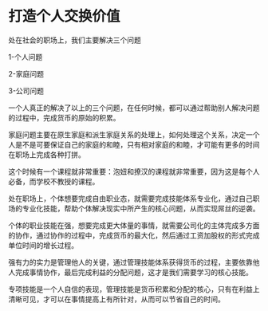 # 打造个人交换价值

处在社会的职场上，我们主要解决三个问题

1-个人问题

2-家庭问题

3-公司问题

一个人真正的解决了以上的三个问题，在任何时候，都可以通过帮助别人解决问题的过程中，完成货币的原始的积累。

家庭问题主要在原生家庭和派生家庭关系的处理上，如何处理这个关系，决定一个人是不是可要保证自己的家庭的和睦，只有相对家庭的和睦，才可能有更多的时间在职场上完成各种打拼。

这个时候有一个课程就非常重要：泡妞和撩汉的课程就非常重要，因为这是每个人必备，而学校不教授的课程。

处在职场上，个体想要完成自由职业态，就需要完成技能体系专业化，通过自己职场的专业化技能，帮助个体解决现实中所产生的核心问题，从而实现屌丝的逆袭。

个体的职业技能在强，想要完成更大体量的事情，就需要公司化的主体完成多方面的协作，通过协作的过程中，完成货币的最大化，然后通过工资加股权的形式完成单位时间的增长过程。

强有力的实力是管理他人的关键，通过管理技能体系获得货币的过程，主要依靠他人完成事情协作，最后完成利益的分配问题，这才是我们需要学习的核心技能。

专项技能是一个人自信的表现，管理技能是货币积累和分配的核心，只有在利益上清晰可见，才可以在事情提高上有所针对，从而可以节省自己的时间。
